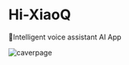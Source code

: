 # Hi-XiaoQ

🎨Intelligent voice assistant AI App

![caverpage](https://iqqcode-blog.oss-cn-beijing.aliyuncs.com/img-2021-befo/20210412152548.png)

